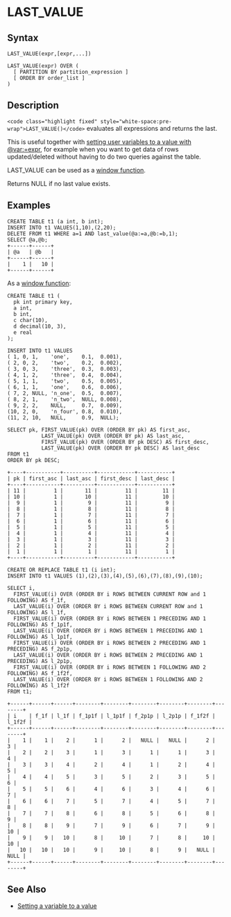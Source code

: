 
# LAST_VALUE

## Syntax


```
LAST_VALUE(expr,[expr,...])
```

```
LAST_VALUE(expr) OVER (
  [ PARTITION BY partition_expression ]
  [ ORDER BY order_list ]
)
```


## Description


`<code class="highlight fixed" style="white-space:pre-wrap">LAST_VALUE()</code>` evaluates all expressions and returns the last.


This is useful together with [setting user variables to a value with @var:=expr](../../../../../../../connectors/mariadb-connector-cpp/setup-for-connector-cpp-examples.md), for example when you want to get data of rows updated/deleted without having to do two queries against the table.


LAST_VALUE can be used as a [window function](../../special-functions/window-functions/window-functions-overview.md).


Returns NULL if no last value exists.


## Examples


```
CREATE TABLE t1 (a int, b int);
INSERT INTO t1 VALUES(1,10),(2,20);
DELETE FROM t1 WHERE a=1 AND last_value(@a:=a,@b:=b,1);
SELECT @a,@b;
+------+------+
| @a   | @b   |
+------+------+
|    1 |   10 |
+------+------+
```

As a [window function](../../special-functions/window-functions/window-functions-overview.md):


```
CREATE TABLE t1 (
  pk int primary key,
  a int,
  b int,
  c char(10),
  d decimal(10, 3),
  e real
);

INSERT INTO t1 VALUES
( 1, 0, 1,    'one',    0.1,  0.001),
( 2, 0, 2,    'two',    0.2,  0.002),
( 3, 0, 3,    'three',  0.3,  0.003),
( 4, 1, 2,    'three',  0.4,  0.004),
( 5, 1, 1,    'two',    0.5,  0.005),
( 6, 1, 1,    'one',    0.6,  0.006),
( 7, 2, NULL, 'n_one',  0.5,  0.007),
( 8, 2, 1,    'n_two',  NULL, 0.008),
( 9, 2, 2,    NULL,     0.7,  0.009),
(10, 2, 0,    'n_four', 0.8,  0.010),
(11, 2, 10,   NULL,     0.9,  NULL);

SELECT pk, FIRST_VALUE(pk) OVER (ORDER BY pk) AS first_asc,
           LAST_VALUE(pk) OVER (ORDER BY pk) AS last_asc,
           FIRST_VALUE(pk) OVER (ORDER BY pk DESC) AS first_desc,
           LAST_VALUE(pk) OVER (ORDER BY pk DESC) AS last_desc
FROM t1
ORDER BY pk DESC;

+----+-----------+----------+------------+-----------+
| pk | first_asc | last_asc | first_desc | last_desc |
+----+-----------+----------+------------+-----------+
| 11 |         1 |       11 |         11 |        11 |
| 10 |         1 |       10 |         11 |        10 |
|  9 |         1 |        9 |         11 |         9 |
|  8 |         1 |        8 |         11 |         8 |
|  7 |         1 |        7 |         11 |         7 |
|  6 |         1 |        6 |         11 |         6 |
|  5 |         1 |        5 |         11 |         5 |
|  4 |         1 |        4 |         11 |         4 |
|  3 |         1 |        3 |         11 |         3 |
|  2 |         1 |        2 |         11 |         2 |
|  1 |         1 |        1 |         11 |         1 |
+----+-----------+----------+------------+-----------+
```

```
CREATE OR REPLACE TABLE t1 (i int);
INSERT INTO t1 VALUES (1),(2),(3),(4),(5),(6),(7),(8),(9),(10);

SELECT i,
  FIRST_VALUE(i) OVER (ORDER BY i ROWS BETWEEN CURRENT ROW and 1 FOLLOWING) AS f_1f,
  LAST_VALUE(i) OVER (ORDER BY i ROWS BETWEEN CURRENT ROW and 1 FOLLOWING) AS l_1f,
  FIRST_VALUE(i) OVER (ORDER BY i ROWS BETWEEN 1 PRECEDING AND 1 FOLLOWING) AS f_1p1f,
  LAST_VALUE(i) OVER (ORDER BY i ROWS BETWEEN 1 PRECEDING AND 1 FOLLOWING) AS l_1p1f,
  FIRST_VALUE(i) OVER (ORDER BY i ROWS BETWEEN 2 PRECEDING AND 1 PRECEDING) AS f_2p1p,
  LAST_VALUE(i) OVER (ORDER BY i ROWS BETWEEN 2 PRECEDING AND 1 PRECEDING) AS l_2p1p,
  FIRST_VALUE(i) OVER (ORDER BY i ROWS BETWEEN 1 FOLLOWING AND 2 FOLLOWING) AS f_1f2f,
  LAST_VALUE(i) OVER (ORDER BY i ROWS BETWEEN 1 FOLLOWING AND 2 FOLLOWING) AS l_1f2f
FROM t1;

+------+------+------+--------+--------+--------+--------+--------+--------+
| i    | f_1f | l_1f | f_1p1f | l_1p1f | f_2p1p | l_2p1p | f_1f2f | l_1f2f |
+------+------+------+--------+--------+--------+--------+--------+--------+
|    1 |    1 |    2 |      1 |      2 |   NULL |   NULL |      2 |      3 |
|    2 |    2 |    3 |      1 |      3 |      1 |      1 |      3 |      4 |
|    3 |    3 |    4 |      2 |      4 |      1 |      2 |      4 |      5 |
|    4 |    4 |    5 |      3 |      5 |      2 |      3 |      5 |      6 |
|    5 |    5 |    6 |      4 |      6 |      3 |      4 |      6 |      7 |
|    6 |    6 |    7 |      5 |      7 |      4 |      5 |      7 |      8 |
|    7 |    7 |    8 |      6 |      8 |      5 |      6 |      8 |      9 |
|    8 |    8 |    9 |      7 |      9 |      6 |      7 |      9 |     10 |
|    9 |    9 |   10 |      8 |     10 |      7 |      8 |     10 |     10 |
|   10 |   10 |   10 |      9 |     10 |      8 |      9 |   NULL |   NULL |
+------+------+------+--------+--------+--------+--------+--------+--------+
```

## See Also


* [Setting a variable to a value](../../../../../../../connectors/mariadb-connector-cpp/setup-for-connector-cpp-examples.md)

